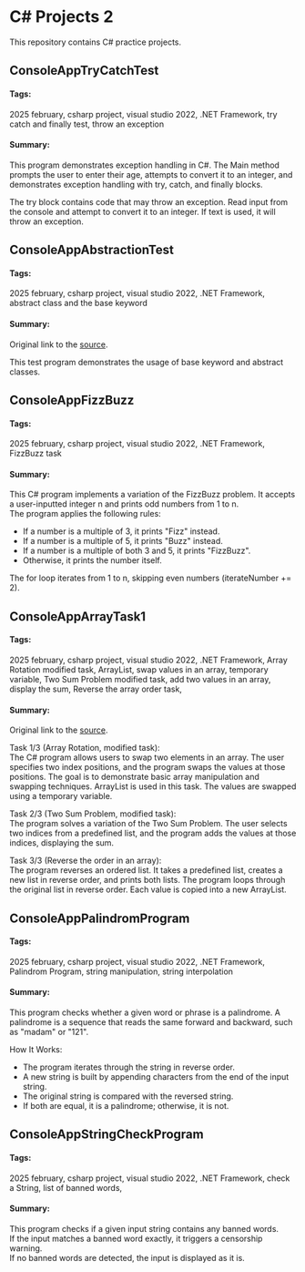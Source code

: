 # C# Projects 2
This repository contains C# practice projects.
  
  
## ConsoleAppTryCatchTest  

#### Tags:  
2025 february,
csharp project,
visual studio 2022,
.NET Framework,
try catch and finally test,
throw an exception

#### Summary:  
This program demonstrates exception handling in C#.
The Main method prompts the user to enter their age, attempts to convert it to an integer, and demonstrates exception handling with try, catch, and finally blocks.
  
The try block contains code that may throw an exception.
Read input from the console and attempt to convert it to an integer.
If text is used, it will throw an exception. 


## ConsoleAppAbstractionTest  

#### Tags:  
2025 february,
csharp project,
visual studio 2022,
.NET Framework,
abstract class and the base keyword

#### Summary:  
Original link to the [source](https://stackoverflow.com/questions/46195167/can-i-call-abstract-method-from-base-class-in-another-abstract-derived-class).
  
This test program demonstrates the usage of base keyword and abstract classes.


## ConsoleAppFizzBuzz  

#### Tags:  
2025 february,
csharp project,
visual studio 2022,
.NET Framework,
FizzBuzz task

#### Summary:  
This C# program implements a variation of the FizzBuzz problem. It accepts a user-inputted integer n and prints odd numbers from 1 to n.  
The program applies the following rules:  
- If a number is a multiple of 3, it prints "Fizz" instead.
- If a number is a multiple of 5, it prints "Buzz" instead.
- If a number is a multiple of both 3 and 5, it prints "FizzBuzz".
- Otherwise, it prints the number itself.
  
The for loop iterates from 1 to n, skipping even numbers (iterateNumber += 2).


## ConsoleAppArrayTask1  

#### Tags:  
2025 february,
csharp project,
visual studio 2022,
.NET Framework,
Array Rotation modified task,
ArrayList,
swap values in an array,
temporary variable,
Two Sum Problem modified task,
add two values in an array,
display the sum,
Reverse the array order task,

#### Summary:  
Original link to the [source](https://daily.dev/blog/fun-coding-problems-from-easy-to-hard).
  
Task 1/3 (Array Rotation, modified task):  
The C# program allows users to swap two elements in an array. The user specifies two index positions, and the program swaps the values at those positions. The goal is to demonstrate basic array manipulation and swapping techniques. 
ArrayList is used in this task. The values are swapped using a temporary variable. 
  
Task 2/3 (Two Sum Problem, modified task):  
The program solves a variation of the Two Sum Problem. The user selects two indices from a predefined list, and the program adds the values at those indices, displaying the sum. 
  
Task 3/3 (Reverse the order in an array):  
The program reverses an ordered list. It takes a predefined list, creates a new list in reverse order, and prints both lists. 
The program loops through the original list in reverse order. Each value is copied into a new ArrayList. 

  
## ConsoleAppPalindromProgram  

#### Tags:  
2025 february,
csharp project,
visual studio 2022,
.NET Framework,
Palindrom Program,
string manipulation, 
string interpolation

#### Summary:  
This program checks whether a given word or phrase is a palindrome. A palindrome is a sequence that reads the same forward and backward, such as "madam" or "121". 
  
How It Works:
- The program iterates through the string in reverse order.
- A new string is built by appending characters from the end of the input string.
- The original string is compared with the reversed string.
- If both are equal, it is a palindrome; otherwise, it is not.

  
## ConsoleAppStringCheckProgram  

#### Tags:  
2025 february,
csharp project,
visual studio 2022,
.NET Framework,
check a String,
list of banned words,
  
#### Summary:  
This program checks if a given input string contains any banned words.  
If the input matches a banned word exactly, it triggers a censorship warning.  
If no banned words are detected, the input is displayed as it is.  

